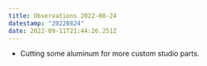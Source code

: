 ```yaml
---
title: Observations 2022-08-24
datestamp: "20220824"
date: 2022-09-11T21:44:26.251Z
---
```

- Cutting some aluminum for more custom studio parts.